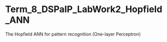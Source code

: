 # Term_8_DSPaIP_LabWork2_Hopfield_ANN
The Hopfield ANN for pattern recognition (One-layer Perceptron)


